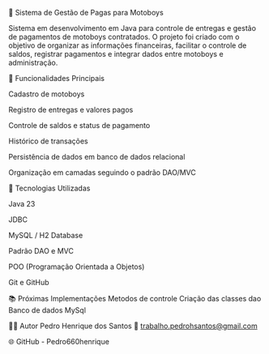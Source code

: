 🚀 Sistema de Gestão de Pagas para Motoboys

Sistema em desenvolvimento em Java para controle de entregas e gestão de pagamentos de motoboys contratados.
O projeto foi criado com o objetivo de organizar as informações financeiras, facilitar o controle de saldos, registrar pagamentos e integrar dados entre motoboys e administração.

🧩 Funcionalidades Principais

Cadastro de motoboys

Registro de entregas e valores pagos

Controle de saldos e status de pagamento

Histórico de transações

Persistência de dados em banco de dados relacional

Organização em camadas seguindo o padrão DAO/MVC

💾 Tecnologias Utilizadas

Java 23

JDBC

MySQL / H2 Database

Padrão DAO e MVC

POO (Programação Orientada a Objetos)

Git e GitHub

📚 Próximas Implementações
Metodos de controle
Criação das classes dao
Banco de dados MySql

👨‍💻 Autor
Pedro Henrique dos Santos
📧 trabalho.pedrohsantos@gmail.com

🌐 GitHub - Pedro660henrique
